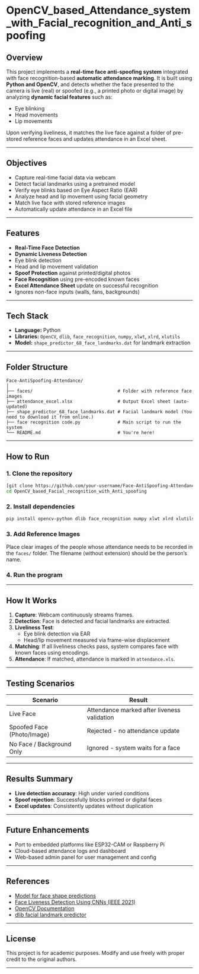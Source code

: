 # OpenCV_based_Attendance_system_with_Facial_recognition_and_Anti_spoofing

## Overview

This project implements a **real-time face anti-spoofing system** integrated with face recognition-based **automatic attendance marking**. It is built using **Python and OpenCV**, and detects whether the face presented to the camera is live (real) or spoofed (e.g., a printed photo or digital image) by analyzing **dynamic facial features** such as:

- Eye blinking
- Head movements
- Lip movements

Upon verifying liveliness, it matches the live face against a folder of pre-stored reference faces and updates attendance in an Excel sheet.

---

## Objectives

-  Capture real-time facial data via webcam
-  Detect facial landmarks using a pretrained model
-  Verify eye blinks based on Eye Aspect Ratio (EAR)
-  Analyze head and lip movement using facial geometry
-  Match live face with stored reference images
-  Automatically update attendance in an Excel file

---

## Features

-  **Real-Time Face Detection**
-  **Dynamic Liveness Detection**
  - Eye blink detection
  - Head and lip movement validation
-  **Spoof Protection** against printed/digital photos
-  **Face Recognition** using pre-encoded known faces
-  **Excel Attendance Sheet** update on successful recognition
-  Ignores non-face inputs (walls, fans, backgrounds)

---

##  Tech Stack

- **Language:** Python
- **Libraries:** `OpenCV`, `dlib`, `face_recognition`, `numpy`, `xlwt`, `xlrd`, `xlutils`
- **Model:** `shape_predictor_68_face_landmarks.dat` for landmark extraction

---

##  Folder Structure

```
Face-AntiSpoofing-Attendance/
│
├── faces/                                # Folder with reference face images
├── attendance_excel.xlsx                 # Output Excel sheet (auto-updated)
├── shape_predictor_68_face_landmarks.dat # Facial landmark model (You need to download it from online.)
├── face recognition code.py              # Main script to run the system
└── README.md                             # You're here!
```

---

##  How to Run

### 1. Clone the repository
```bash
[git clone https://github.com/your-username/Face-AntiSpoofing-Attendance.git](https://github.com/Harsha-2104/OpenCV_based_Facial_recognition_with_Anti_spoofing.git)
cd OpenCV_based_Facial_recognition_with_Anti_spoofing
```

### 2. Install dependencies
```bash
pip install opencv-python dlib face_recognition numpy xlwt xlrd xlutils
```

### 3. Add Reference Images
Place clear images of the people whose attendance needs to be recorded in the `faces/` folder. The filename (without extension) should be the person’s name.

### 4. Run the program

---

##  How It Works

1. **Capture**: Webcam continuously streams frames.
2. **Detection**: Face is detected and facial landmarks are extracted.
3. **Liveliness Test**:
   - Eye blink detection via EAR
   - Head/lip movement measured via frame-wise displacement
4. **Matching**: If all liveliness checks pass, system compares face with known faces using encodings.
5. **Attendance**: If matched, attendance is marked in `attendance.xls`.

---

##  Testing Scenarios

| Scenario          | Result                                        |
|-------------------|-----------------------------------------------|
| Live Face         | Attendance marked after liveness validation   |
| Spoofed Face (Photo/Image) | Rejected - no attendance update      |
| No Face / Background Only | Ignored - system waits for a face     |

---

##  Results Summary

-  **Live detection accuracy**: High under varied conditions
-  **Spoof rejection**: Successfully blocks printed or digital faces
-  **Excel updates**: Consistently updates without duplication

---

##  Future Enhancements

-  Port to embedded platforms like ESP32-CAM or Raspberry Pi
-  Cloud-based attendance logs and dashboard
-  Web-based admin panel for user management and config

---

##  References

- [Model for face shape predictions](https://www.kaggle.com/datasets/sergiovirahonda/shape-predictor-68-face-landmarksdat?resource=download)
- [Face Liveness Detection Using CNNs (IEEE 2021)](https://ieeexplore.ieee.org/)
- [OpenCV Documentation](https://docs.opencv.org/)
- [dlib facial landmark predictor](http://dlib.net/)

---

##  License

This project is for academic purposes. Modify and use freely with proper credit to the original authors.

---
